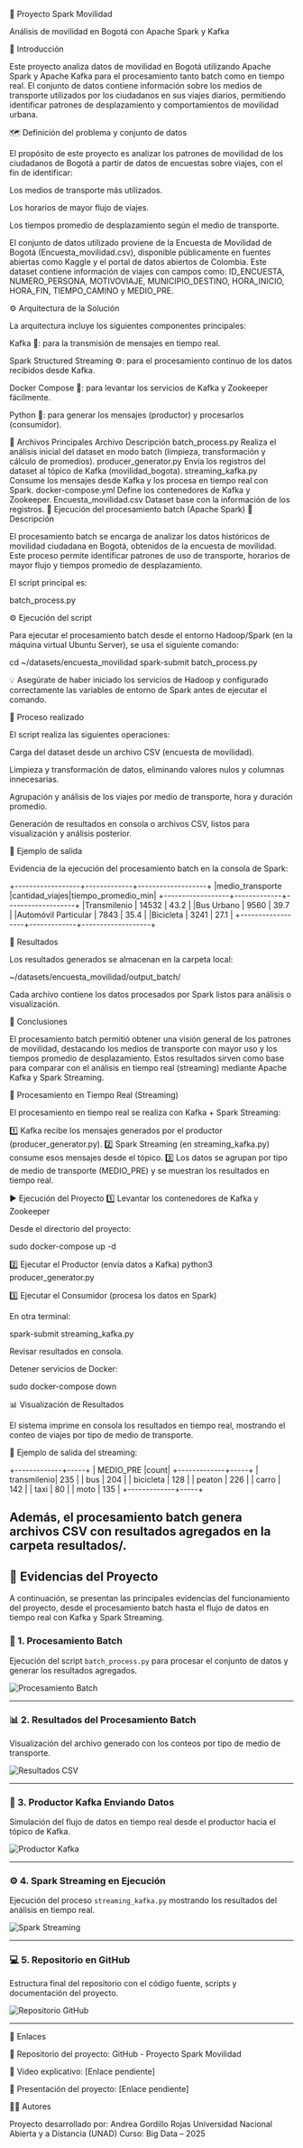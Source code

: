 🚦 Proyecto Spark Movilidad

Análisis de movilidad en Bogotá con Apache Spark y Kafka

🧩 Introducción

Este proyecto analiza datos de movilidad en Bogotá utilizando Apache Spark y Apache Kafka para el procesamiento tanto batch como en tiempo real.
El conjunto de datos contiene información sobre los medios de transporte utilizados por los ciudadanos en sus viajes diarios, permitiendo identificar patrones de desplazamiento y comportamientos de movilidad urbana.

🗺️ Definición del problema y conjunto de datos

El propósito de este proyecto es analizar los patrones de movilidad de los ciudadanos de Bogotá a partir de datos de encuestas sobre viajes, con el fin de identificar:

Los medios de transporte más utilizados.

Los horarios de mayor flujo de viajes.

Los tiempos promedio de desplazamiento según el medio de transporte.

El conjunto de datos utilizado proviene de la Encuesta de Movilidad de Bogotá (Encuesta_movilidad.csv), disponible públicamente en fuentes abiertas como Kaggle y el portal de datos abiertos de Colombia.
Este dataset contiene información de viajes con campos como:
ID_ENCUESTA, NUMERO_PERSONA, MOTIVOVIAJE, MUNICIPIO_DESTINO, HORA_INICIO, HORA_FIN, TIEMPO_CAMINO y MEDIO_PRE.

⚙️ Arquitectura de la Solución

La arquitectura incluye los siguientes componentes principales:

Kafka 📨: para la transmisión de mensajes en tiempo real.

Spark Structured Streaming ⚙️: para el procesamiento continuo de los datos recibidos desde Kafka.

Docker Compose 🐳: para levantar los servicios de Kafka y Zookeeper fácilmente.

Python 🐍: para generar los mensajes (productor) y procesarlos (consumidor).

📁 Archivos Principales
Archivo	Descripción
batch_process.py	Realiza el análisis inicial del dataset en modo batch (limpieza, transformación y cálculo de promedios).
producer_generator.py	Envía los registros del dataset al tópico de Kafka (movilidad_bogota).
streaming_kafka.py	Consume los mensajes desde Kafka y los procesa en tiempo real con Spark.
docker-compose.yml	Define los contenedores de Kafka y Zookeeper.
Encuesta_movilidad.csv	Dataset base con la información de los registros.
🚀 Ejecución del procesamiento batch (Apache Spark)
📌 Descripción

El procesamiento batch se encarga de analizar los datos históricos de movilidad ciudadana en Bogotá, obtenidos de la encuesta de movilidad.
Este proceso permite identificar patrones de uso de transporte, horarios de mayor flujo y tiempos promedio de desplazamiento.

El script principal es:

batch_process.py

⚙️ Ejecución del script

Para ejecutar el procesamiento batch desde el entorno Hadoop/Spark (en la máquina virtual Ubuntu Server), se usa el siguiente comando:

cd ~/datasets/encuesta_movilidad
spark-submit batch_process.py


💡 Asegúrate de haber iniciado los servicios de Hadoop y configurado correctamente las variables de entorno de Spark antes de ejecutar el comando.

🧮 Proceso realizado

El script realiza las siguientes operaciones:

Carga del dataset desde un archivo CSV (encuesta de movilidad).

Limpieza y transformación de datos, eliminando valores nulos y columnas innecesarias.

Agrupación y análisis de los viajes por medio de transporte, hora y duración promedio.

Generación de resultados en consola o archivos CSV, listos para visualización y análisis posterior.

📸 Ejemplo de salida

Evidencia de la ejecución del procesamiento batch en la consola de Spark:

+------------------+-------------+-------------------+
|medio_transporte  |cantidad_viajes|tiempo_promedio_min|
+------------------+-------------+-------------------+
|Transmilenio      |  14532      |       43.2        |
|Bus Urbano        |   9560      |       39.7        |
|Automóvil Particular |  7843     |       35.4        |
|Bicicleta         |   3241      |       27.1        |
+------------------+-------------+-------------------+

📁 Resultados

Los resultados generados se almacenan en la carpeta local:

~/datasets/encuesta_movilidad/output_batch/


Cada archivo contiene los datos procesados por Spark listos para análisis o visualización.

🧠 Conclusiones

El procesamiento batch permitió obtener una visión general de los patrones de movilidad, destacando los medios de transporte con mayor uso y los tiempos promedio de desplazamiento.
Estos resultados sirven como base para comparar con el análisis en tiempo real (streaming) mediante Apache Kafka y Spark Streaming.

🔁 Procesamiento en Tiempo Real (Streaming)

El procesamiento en tiempo real se realiza con Kafka + Spark Streaming:

1️⃣ Kafka recibe los mensajes generados por el productor (producer_generator.py).
2️⃣ Spark Streaming (en streaming_kafka.py) consume esos mensajes desde el tópico.
3️⃣ Los datos se agrupan por tipo de medio de transporte (MEDIO_PRE) y se muestran los resultados en tiempo real.

▶️ Ejecución del Proyecto
1️⃣ Levantar los contenedores de Kafka y Zookeeper

Desde el directorio del proyecto:

sudo docker-compose up -d

2️⃣ Ejecutar el Productor (envía datos a Kafka)
python3 producer_generator.py

3️⃣ Ejecutar el Consumidor (procesa los datos en Spark)

En otra terminal:

spark-submit streaming_kafka.py

Revisar resultados en consola.

Detener servicios de Docker:

sudo docker-compose down

📊 Visualización de Resultados

El sistema imprime en consola los resultados en tiempo real, mostrando el conteo de viajes por tipo de medio de transporte.

📸 Ejemplo de salida del streaming:

+-------------+-----+
| MEDIO_PRE   |count|
+-------------+-----+
| transmilenio| 235 |
| bus         | 204 |
| bicicleta   | 128 |
| peaton      | 226 |
| carro       | 142 |
| taxi        | 80  |
| moto        | 135 |
+-------------+-----+


Además, el procesamiento batch genera archivos CSV con resultados agregados en la carpeta resultados/.
---

## 📸 Evidencias del Proyecto

A continuación, se presentan las principales evidencias del funcionamiento del proyecto, desde el procesamiento batch hasta el flujo de datos en tiempo real con Kafka y Spark Streaming.

### 🧾 1. Procesamiento Batch
Ejecución del script `batch_process.py` para procesar el conjunto de datos y generar los resultados agregados.
  
![Procesamiento Batch](evidencias/01_datos_batch_process.png)

---

### 📊 2. Resultados del Procesamiento Batch
Visualización del archivo generado con los conteos por tipo de medio de transporte.

![Resultados CSV](evidencias/02_resultados_batch_csv.png)

---

### 🚀 3. Productor Kafka Enviando Datos
Simulación del flujo de datos en tiempo real desde el productor hacia el tópico de Kafka.

![Productor Kafka](evidencias/03_kafka_productor.png)

---

### ⚙️ 4. Spark Streaming en Ejecución
Ejecución del proceso `streaming_kafka.py` mostrando los resultados del análisis en tiempo real.

![Spark Streaming](evidencias/04_spark_streaming.png)

---

### 💻 5. Repositorio en GitHub
Estructura final del repositorio con el código fuente, scripts y documentación del proyecto.

![Repositorio GitHub](evidencias/05_github_repo.png)

---

🔗 Enlaces

📂 Repositorio del proyecto: GitHub - Proyecto Spark Movilidad

🎥 Video explicativo: [Enlace pendiente]

📑 Presentación del proyecto: [Enlace pendiente]

🧑‍💻 Autores

Proyecto desarrollado por:
Andrea Gordillo Rojas
Universidad Nacional Abierta y a Distancia (UNAD)
Curso: Big Data – 2025
